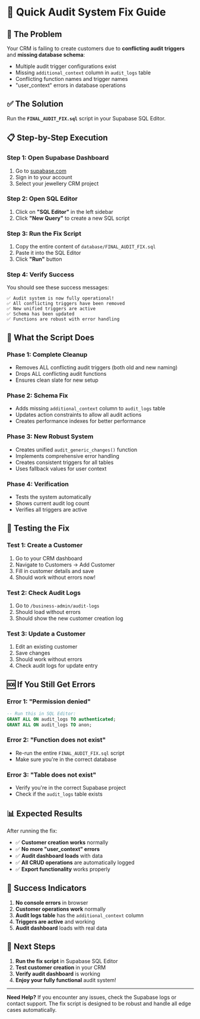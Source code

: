 # 🚀 Quick Audit System Fix Guide

## 🚨 **The Problem**
Your CRM is failing to create customers due to **conflicting audit triggers** and **missing database schema**:
- Multiple audit trigger configurations exist
- Missing `additional_context` column in `audit_logs` table
- Conflicting function names and trigger names
- "user_context" errors in database operations

## ✅ **The Solution**
Run the **`FINAL_AUDIT_FIX.sql`** script in your Supabase SQL Editor.

## 📋 **Step-by-Step Execution**

### **Step 1: Open Supabase Dashboard**
1. Go to [supabase.com](https://supabase.com)
2. Sign in to your account
3. Select your jewellery CRM project

### **Step 2: Open SQL Editor**
1. Click on **"SQL Editor"** in the left sidebar
2. Click **"New Query"** to create a new SQL script

### **Step 3: Run the Fix Script**
1. Copy the entire content of `database/FINAL_AUDIT_FIX.sql`
2. Paste it into the SQL Editor
3. Click **"Run"** button

### **Step 4: Verify Success**
You should see these success messages:
```
✅ Audit system is now fully operational!
✅ All conflicting triggers have been removed
✅ New unified triggers are active
✅ Schema has been updated
✅ Functions are robust with error handling
```

## 🔧 **What the Script Does**

### **Phase 1: Complete Cleanup**
- Removes ALL conflicting audit triggers (both old and new naming)
- Drops ALL conflicting audit functions
- Ensures clean slate for new setup

### **Phase 2: Schema Fix**
- Adds missing `additional_context` column to `audit_logs` table
- Updates action constraints to allow all audit actions
- Creates performance indexes for better performance

### **Phase 3: New Robust System**
- Creates unified `audit_generic_changes()` function
- Implements comprehensive error handling
- Creates consistent triggers for all tables
- Uses fallback values for user context

### **Phase 4: Verification**
- Tests the system automatically
- Shows current audit log count
- Verifies all triggers are active

## 🧪 **Testing the Fix**

### **Test 1: Create a Customer**
1. Go to your CRM dashboard
2. Navigate to Customers → Add Customer
3. Fill in customer details and save
4. Should work without errors now!

### **Test 2: Check Audit Logs**
1. Go to `/business-admin/audit-logs`
2. Should load without errors
3. Should show the new customer creation log

### **Test 3: Update a Customer**
1. Edit an existing customer
2. Save changes
3. Should work without errors
4. Check audit logs for update entry

## 🆘 **If You Still Get Errors**

### **Error 1: "Permission denied"**
```sql
-- Run this in SQL Editor:
GRANT ALL ON audit_logs TO authenticated;
GRANT ALL ON audit_logs TO anon;
```

### **Error 2: "Function does not exist"**
- Re-run the entire `FINAL_AUDIT_FIX.sql` script
- Make sure you're in the correct database

### **Error 3: "Table does not exist"**
- Verify you're in the correct Supabase project
- Check if the `audit_logs` table exists

## 📊 **Expected Results**

After running the fix:
- ✅ **Customer creation works** normally
- ✅ **No more "user_context" errors**
- ✅ **Audit dashboard loads** with data
- ✅ **All CRUD operations** are automatically logged
- ✅ **Export functionality** works properly

## 🎯 **Success Indicators**

1. **No console errors** in browser
2. **Customer operations work** normally
3. **Audit logs table** has the `additional_context` column
4. **Triggers are active** and working
5. **Audit dashboard** loads with real data

## 🚀 **Next Steps**

1. **Run the fix script** in Supabase SQL Editor
2. **Test customer creation** in your CRM
3. **Verify audit dashboard** is working
4. **Enjoy your fully functional** audit system!

---

**Need Help?** If you encounter any issues, check the Supabase logs or contact support. The fix script is designed to be robust and handle all edge cases automatically.
